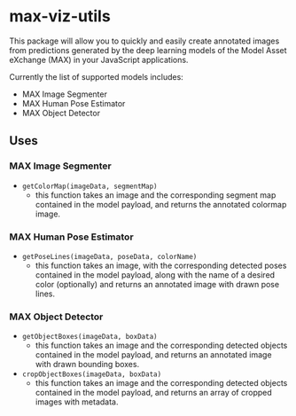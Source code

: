 # max-viz-utils

This package will allow you to quickly and easily create annotated images from predictions generated by the deep learning models of the Model Asset eXchange (MAX) in your JavaScript applications.

Currently the list of supported models includes:
- MAX Image Segmenter
- MAX Human Pose Estimator
- MAX Object Detector

## Uses

### MAX Image Segmenter
 - `getColorMap(imageData, segmentMap)`
   - this function takes an image and the corresponding segment map contained in the model payload, and returns the annotated colormap image.

### MAX Human Pose Estimator
 - `getPoseLines(imageData, poseData, colorName)`
   - this function takes an image, with the corresponding detected poses contained in the model payload, along with the name of a desired color (optionally) and returns an annotated image with drawn pose lines.


### MAX Object Detector
 - `getObjectBoxes(imageData, boxData)`
   - this function takes an image and the corresponding detected objects contained in the model payload, and returns an annotated image with drawn bounding boxes.
 - `cropObjectBoxes(imageData, boxData)`
   - this function takes an image and the corresponding detected objects contained in the model payload, and returns an array of cropped images with metadata.